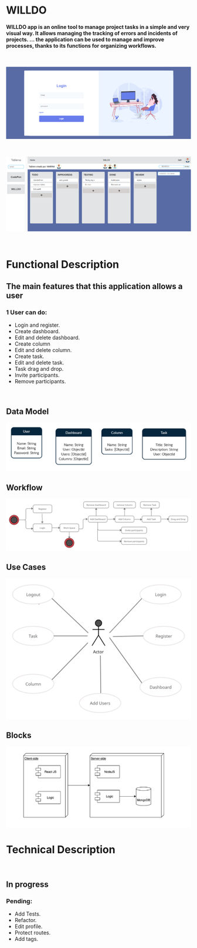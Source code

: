
# WILLDO

#### WILLDO app is an online tool to manage project tasks in a simple and very visual way. It allows managing the tracking of errors and incidents of projects. ... the application can be used to manage and improve processes, thanks to its functions for organizing workflows.

<br/>

![Test Image 3](img/login.png) 

<br/>

![Test Image 3](img/dash.png)

<br/>

# Functional Description

## The main features that this application allows a user

### 1 User can do:

* Login and register.
* Create dashboard.
* Edit and delete dashboard.
* Create column
* Edit and delete column.
* Create task.
* Edit and delete task.
* Task drag and drop.
* Invite participants.
* Remove participants.

<br/>

## Data Model

![Test Image 3](img/datamodel.png)

## Workflow

![Test Image 3](img/workflow.png)

## Use Cases

![Test Image 3](img/usecases.png)


## Blocks

![Test Image 3](img/Blocks.png)

# Technical Description
<br/>

## In progress

### Pending:

* Add Tests.
* Refactor.
* Edit profile.
* Protect routes.
* Add tags.


